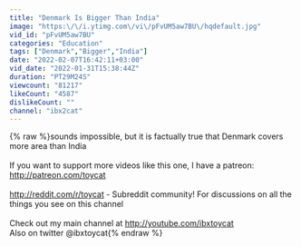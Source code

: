 ```yaml
---
title: "Denmark Is Bigger Than India"
image: "https:\/\/i.ytimg.com\/vi\/pFvUM5aw7BU\/hqdefault.jpg"
vid_id: "pFvUM5aw7BU"
categories: "Education"
tags: ["Denmark","Bigger","India"]
date: "2022-02-07T16:42:11+03:00"
vid_date: "2022-01-31T15:38:44Z"
duration: "PT29M24S"
viewcount: "81217"
likeCount: "4587"
dislikeCount: ""
channel: "ibx2cat"
---
```

{% raw %}sounds impossible, but it is factually true that Denmark covers more area than India<br /><br />If you want to support more videos like this one, I have a patreon:<br /><a rel="nofollow" target="blank" href="http://patreon.com/toycat">http://patreon.com/toycat</a><br /><br /><a rel="nofollow" target="blank" href="http://reddit.com/r/toycat">http://reddit.com/r/toycat</a> - Subreddit community! For discussions on all the things you see on this channel<br /><br />Check out my main channel at <a rel="nofollow" target="blank" href="http://youtube.com/ibxtoycat">http://youtube.com/ibxtoycat</a><br />Also on twitter @ibxtoycat{% endraw %}
